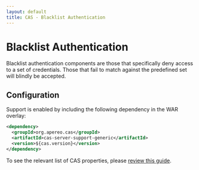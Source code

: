 ```yaml
---
layout: default
title: CAS - Blacklist Authentication
---
```


# Blacklist Authentication

Blacklist authentication components are those that specifically deny access to a set of credentials.
Those that fail to match against the predefined set will blindly be accepted.

## Configuration
Support is enabled by including the following dependency in the WAR overlay:

```xml
<dependency>
  <groupId>org.apereo.cas</groupId>
  <artifactId>cas-server-support-generic</artifactId>
  <version>${cas.version}</version>
</dependency>
```

To see the relevant list of CAS properties, please [review this guide](Configuration-Properties.html).
